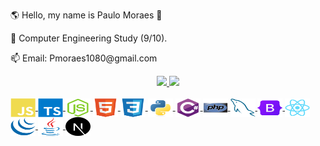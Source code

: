 <div>
 <p>🌎 Hello, my name is Paulo Moraes 👋</p>
 <p>🌱 Computer Engineering Study (9/10).</p>
 <p>📫 Email: Pmoraes1080@gmail.com</p>
</div>
<div align="center">
  <a href="https://github.com/Paulo1080">
  <img height="180em" src="https://github-readme-stats.vercel.app/api?username=Paulo1080&show_icons=true&theme=dracula&include_all_commits=true&count_private=true"/>
  <img height="180em" src="https://github-readme-stats.vercel.app/api/top-langs/?username=Paulo1080&layout=compact&langs_count=7&theme=dracula"/>
</div>
<div style="display: inline_block"><br>
  <img align="center" alt="Paulo-Js" height="30" width="40" src="https://raw.githubusercontent.com/devicons/devicon/master/icons/javascript/javascript-plain.svg">
  <img align="center" alt="Paulo-typescript" height="30" width="40"   src="https://raw.githubusercontent.com/devicons/devicon/master/icons/typescript/typescript-original.svg">
  <img align="center" alt="Paulo-nodejs" height="30" width="40"  src="https://raw.githubusercontent.com/devicons/devicon/master/icons/nodejs/nodejs-original.svg">
  <img align="center" alt="Paulo-HTML" height="30" width="40" src="https://raw.githubusercontent.com/devicons/devicon/master/icons/html5/html5-original.svg">
  <img align="center" alt="Paulo-CSS" height="30" width="40" src="https://raw.githubusercontent.com/devicons/devicon/master/icons/css3/css3-original.svg">
  <img align="center" alt="Paulo-Python" height="30" width="40" src="https://raw.githubusercontent.com/devicons/devicon/master/icons/python/python-original.svg">
  <img align="center" alt="Paulo-Csharp" height="30" width="40" src="https://raw.githubusercontent.com/devicons/devicon/master/icons/csharp/csharp-original.svg">
  <img align="center" alt="Paulo-php" height="30" width="40" src="https://raw.githubusercontent.com/devicons/devicon/master/icons/php/php-original.svg">
  <img align="center" alt="Paulo-mysql" height="30" width="40" src="https://raw.githubusercontent.com/devicons/devicon/master/icons/mysql/mysql-original.svg">
  <img align="center" alt="Paulo-bootstrap" height="30" width="40" src="https://raw.githubusercontent.com/devicons/devicon/master/icons/bootstrap/bootstrap-original.svg">
  <img align="center" alt="Paulo-react" height="30" width="40" src="https://raw.githubusercontent.com/devicons/devicon/master/icons/react/react-original.svg">
  <img align="center" alt="Paulo-jquery" height="30" width="40"  src="https://raw.githubusercontent.com/devicons/devicon/master/icons/jquery/jquery-original.svg">
  <img align="center" alt="Paulo-java" height="30" width="40"   src="https://raw.githubusercontent.com/devicons/devicon/master/icons/java/java-original.svg">
  <img align="center" alt="Paulo-nextjs" height="30" width="40"   src="https://raw.githubusercontent.com/devicons/devicon/master/icons/nextjs/nextjs-original.svg">
</div>

